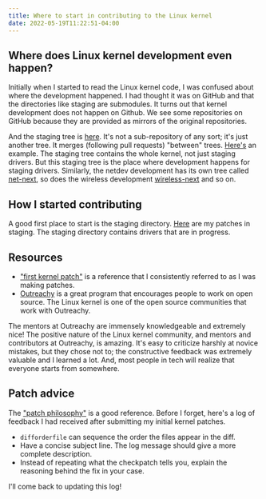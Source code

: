 ```yaml
---
title: Where to start in contributing to the Linux kernel
date: 2022-05-19T11:22:51-04:00
---
```


## Where does Linux kernel development even happen?
Initially when I started to read the Linux kernel code, I was confused about where the development happened. I had thought it was on GitHub and that the directories like staging are submodules.
It turns out that kernel development does not happen on Github. We see some repositories on GitHub because they are provided as mirrors of the original repositories.

And the staging tree is [here](ttps://git.kernel.org/pub/scm/linux/kernel/git/gregkh/staging.git/). It's not a sub-repository of any sort; it's just another tree. It merges (following pull requests) "between" trees. [Here's](https://git.kernel.org/pub/scm/linux/kernel/git/torvalds/linux.git/commit/?id=dfdc1de64248b5e1024d8188aeaf0e59ec6cecd5) an example.
The staging tree contains the whole kernel, not just staging drivers. But this staging tree is the place where development happens for staging drivers.
Similarly, the netdev development has its own tree called [net-next](https://git.kernel.org/pub/scm/linux/kernel/git/netdev/net-next.git/), so does the wireless development [wireless-next](https://git.kernel.org/pub/scm/linux/kernel/git/wireless/wireless-next.git/) and so on.


## How I started contributing
A good first place to start is the staging directory. [Here](https://git.kernel.org/pub/scm/linux/kernel/git/gregkh/staging.git/log/?h=staging-testing&qt=grep&q=Jaehee) are my patches in staging.
The staging directory contains drivers that are in progress.

## Resources
- ["first kernel patch"](https://kernelnewbies.org/FirstKernelPatch) is a reference that I consistently referred to as I was making patches.
- [Outreachy](https://www.outreachy.org/) is a great program that encourages people to work on open source. The Linux kernel is one of the open source communities that work with Outreachy.

The mentors at Outreachy are immensely knowledgeable and extremely nice! The positive nature of the Linux kernel community, and mentors and contributors at Outreachy, is amazing. It's easy to criticize harshly at novice mistakes, but they chose not to; the constructive feedback was extremely valuable and I learned a lot. And, most people in tech will realize that everyone starts from somewhere.

## Patch advice
The ["patch philosophy"](https://kernelnewbies.org/PatchPhilosophy) is a good reference.
Before I forget, here's a log of feedback I had received after submitting my initial kernel patches.

- `difforderfile` can sequence the order the files appear in the diff.
- Have a concise subject line. The log message should give a more complete description.
- Instead of repeating what the checkpatch tells you, explain the reasoning behind the fix in your case.

I'll come back to updating this log!
